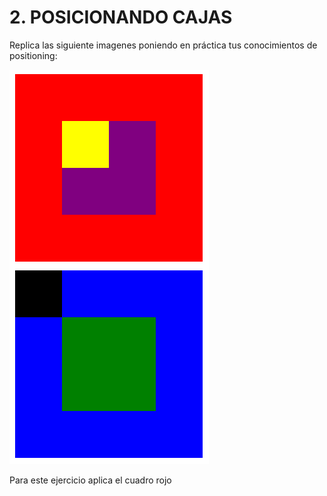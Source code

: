 # 2. POSICIONANDO CAJAS
Replica las siguiente imagenes poniendo en práctica tus conocimientos de positioning:

![cuadro de ejemplo](assets/cuadro1.png)

Para este ejercicio aplica el cuadro rojo
